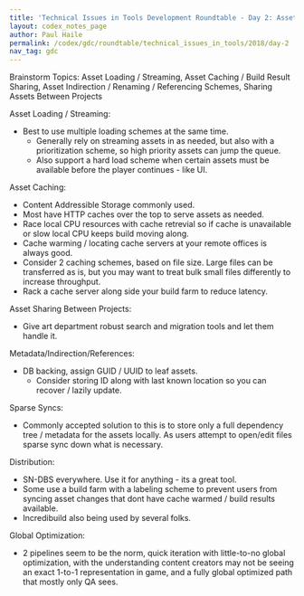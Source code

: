 ```yaml
---
title: 'Technical Issues in Tools Development Roundtable - Day 2: Assets'
layout: codex_notes_page
author: Paul Haile
permalink: /codex/gdc/roundtable/technical_issues_in_tools/2018/day-2
nav_tag: gdc
---
```


Brainstorm Topics:  Asset Loading / Streaming, Asset Caching / Build Result Sharing, Asset Indirection / Renaming / Referencing Schemes, Sharing Assets Between Projects

Asset Loading / Streaming:
  - Best to use multiple loading schemes at the same time.
    - Generally rely on streaming assets in as needed, but also with a prioritization scheme, so high priority assets can jump the queue.
    - Also support a hard load scheme when certain assets must be available before the player continues - like UI.


Asset Caching:
  - Content Addressible Storage commonly used.
  - Most have HTTP caches over the top to serve assets as needed.
  - Race local CPU resources with cache retrevial so if cache is unavailable or slow local CPU keeps build moving along.
  - Cache warming / locating cache servers at your remote offices is always good.
  - Consider 2 caching schemes, based on file size.  Large files can be transferred as is, but you may want to treat bulk small files differently to increase throughput.
  - Rack a cache server along side your build farm to reduce latency.


Asset Sharing Between Projects:
  - Give art department robust search and migration tools and let them handle it.  


Metadata/Indirection/References:
  - DB backing, assign GUID / UUID to leaf assets.
    - Consider storing ID along with last known location so you can recover / lazily update.


Sparse Syncs:
  - Commonly accepted solution to this is to store only a full dependency tree / metadata for the assets locally.  As users attempt to open/edit files sparse sync down what is necessary.


Distribution:
  - SN-DBS everywhere.  Use it for anything - its a great tool.
  - Some use a build farm with a labeling scheme to prevent users from syncing asset changes that dont have cache warmed / build results available.
  - Incredibuild also being used by several folks.


Global Optimization:
  - 2 pipelines seem to be the norm, quick iteration with little-to-no global optimization, with the understanding content creators may not be seeing an exact 1-to-1 representation in game, and a fully global optimized path that mostly only QA sees.  

